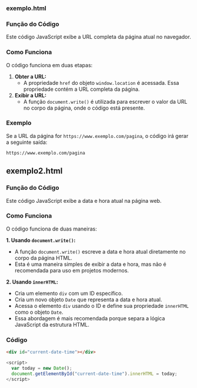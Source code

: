 
### exemplo.html
### Função do Código

Este código JavaScript exibe a URL completa da página atual no navegador.

### Como Funciona

O código funciona em duas etapas:

1. **Obter a URL:**
    - A propriedade `href` do objeto `window.location` é acessada. Essa propriedade contém a URL completa da página.
2. **Exibir a URL:**
    - A função `document.write()` é utilizada para escrever o valor da URL no corpo da página, onde o código está presente.

### Exemplo

Se a URL da página for `https://www.exemplo.com/pagina`, o código irá gerar a seguinte saída:

```
https://www.exemplo.com/pagina
```

## exemplo2.html

### Função do Código

Este código JavaScript exibe a data e hora atual na página web.

### Como Funciona

O código funciona de duas maneiras:

**1. Usando `document.write()`:**

* A função `document.write()` escreve a data e hora atual diretamente no corpo da página HTML.
* Esta é uma maneira simples de exibir a data e hora, mas não é recomendada para uso em projetos modernos.

**2. Usando `innerHTML`:**

* Cria um elemento `div` com um ID específico.
* Cria um novo objeto `Date` que representa a data e hora atual.
* Acessa o elemento `div` usando o ID e define sua propriedade `innerHTML` como o objeto `Date`.
* Essa abordagem é mais recomendada porque separa a lógica JavaScript da estrutura HTML.

### Código

```html
<div id="current-date-time"></div>
```

```javascript
<script>
  var today = new Date();
  document.getElementById("current-date-time").innerHTML = today;
</script>
```


